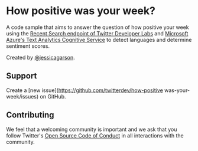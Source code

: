 # How positive was your week?

A code sample that aims to answer the question of how positive your week using the [Recent Search endpoint of Twitter Developer Labs](https://developer.twitter.com/en/docs/labs/recent-search/overview) and [Microsoft Azure's Text Analytics Cognitive Service](https://azure.microsoft.com/en-us/services/cognitive-services/text-analytics/) to detect languages and determine sentiment scores.

Created by [@jessicagarson](www.twitter.com/jessicagarson).

## Support
Create a [new issue](https://github.com/twitterdev/how-positive was-your-week/issues) on GitHub.

## Contributing

We feel that a welcoming community is important and we ask that you follow Twitter's
[Open Source Code of Conduct](https://github.com/twitter/code-of-conduct/blob/master/code-of-conduct.md)
in all interactions with the community.
